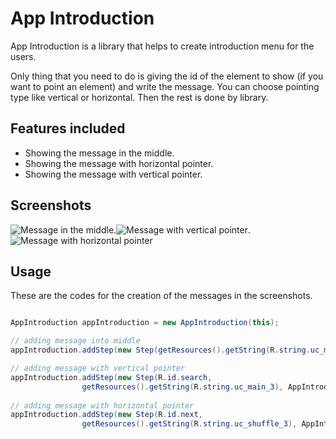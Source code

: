 App Introduction
===================

App Introduction is a library that helps to create introduction menu for the users. 

Only thing that you need to do is giving the id of the element to show (if you want to point an element) and
write the message. You can choose pointing type like vertical or horizontal. Then the rest is done by library.

Features included
-----------------
* Showing the message in the middle.
* Showing the message with horizontal pointer.
* Showing the message with vertical pointer.

Screenshots
-----------

![Message in the middle][1].![Message with vertical pointer][2].![Message with horizontal pointer][3] 


 [1]: https://photos-1.dropbox.com/t/0/AACWBpoh1btyvSWpiw1PnB7arr3NJIaPEht1rTv8SE9i8A/12/73509957/png/1024x768/3/1379955600/0/2/1.png/zKxqyHz-eKQcbhYBor5uTrye-CMwIRK4YgRPMAsYVU0
 [2]: https://photos-3.dropbox.com/t/0/AABzE7-5hizcUjhHYVYwz5t3MIOffTveVFjrUYn13PNhaQ/12/73509957/png/1024x768/3/1379955600/0/2/2.png/bO8SeezFTwm6qEuTEtcdJcKX_cI_xtAurZWhpOqr7pY
 [3]: https://photos-3.dropbox.com/t/0/AABtlaKUBP7DdEX1C0tKNg1Rdwd2seDJNWVTmY7I_56zWQ/12/73509957/png/1024x768/3/1379955600/0/2/3.png/TgBSgOUUVE3J1JitKsdDTrGbae8dXzjlKmcblNgcjVg
 

## Usage

These are the codes for the creation of the messages in the screenshots.

```java

AppIntroduction appIntroduction = new AppIntroduction(this);

// adding message into middle
appIntroduction.addStep(new Step(getResources().getString(R.string.uc_main_1)));

// adding message with vertical pointer
appIntroduction.addStep(new Step(R.id.search,
                getResources().getString(R.string.uc_main_3), AppIntroduction.SIDE_VERTICAL));
                
// adding message with horizontal pointer
appIntroduction.addStep(new Step(R.id.next,
                getResources().getString(R.string.uc_shuffle_3), AppIntroduction.SIDE_HORIZONTAL));                

```

